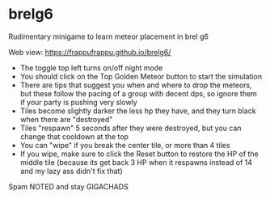 # brelg6
Rudimentary minigame to learn meteor placement in brel g6

Web view: https://frappufrappu.github.io/brelg6/

- The toggle top left turns on/off night mode
- You should click on the Top Golden Meteor button to start the simulation
- There are tips that suggest you when and where to drop the meteors, but these follow the pacing of a group with decent dps, so ignore them if your party is pushing very slowly
- Tiles become slightly darker the less hp they have, and they turn black when there are "destroyed"
- Tiles "respawn" 5 seconds after they were destroyed, but you can change that cooldown at the top
- You can "wipe" if you break the center tile, or more than 4 tiles
- If you wipe, make sure to click the Reset button to restore the HP of the middle tile (because its get back 3 HP when it respawns instead of 14 and my lazy ass didn't fix that)

Spam NOTED and stay GIGACHADS
